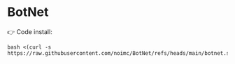 # BotNet

👉 Code install: 
```
bash <(curl -s https://raw.githubusercontent.com/noimc/BotNet/refs/heads/main/botnet.sh)
```
